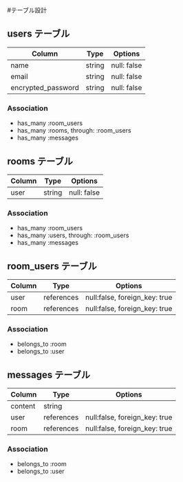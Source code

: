 #テーブル設計

## users テーブル

| Column             | Type   | Options     |
| ------------------ | ------ | ----------- |
| name               | string | null: false |
| email              | string | null: false |
| encrypted_password | string | null: false |

### Association
- has_many :room_users
- has_many :rooms, through: :room_users
- has_many :messages

## rooms テーブル

| Column | Type   | Options     |
| ------ | ------ | ----------- |
| user   | string | null: false |

### Association

- has_many :room_users
- has_many :users, through: :room_users
- has_many :messages

## room_users テーブル

| Column | Type       | Options                       |
| ------ | ---------- | ----------------------------- |
| user   | references | null:false, foreign_key: true |
| room   | references | null:false, foreign_key: true |

### Association

- belongs_to :room
- belongs_to :user

## messages テーブル

| Column  | Type       | Options                       |
| ------- | ---------- | ----------------------------- |
| content | string     |                               |
| user    | references | null:false, foreign_key: true |
| room    | references | null:false, foreign_key: true |

### Association

- belongs_to :room
- belongs_to :user